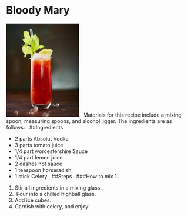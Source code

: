 # Bloody Mary 
![picture of Bloody Mary](bloodymary.jpeg)
  Materials for this recipe include a mixing spoon, measuring spoons, and alcohol jigger. The ingredients are as follows:  
##Ingredients 
* 2 parts Absolut Vodka 
* 3 parts tomato juice 
* 1/4 part worcestershire Sauce 
* 1/4 part lemon juice 
* 2 dashes hot sauce 
* 1 teaspoon horseradish 
* 1 stick Celery
  ##Steps  
###How to mix 1. 
1. Stir all ingredients in a mixing glass.
1.  Pour into a chilled highball glass. 
1. Add ice cubes.
1. Garnish with celery, and enjoy!